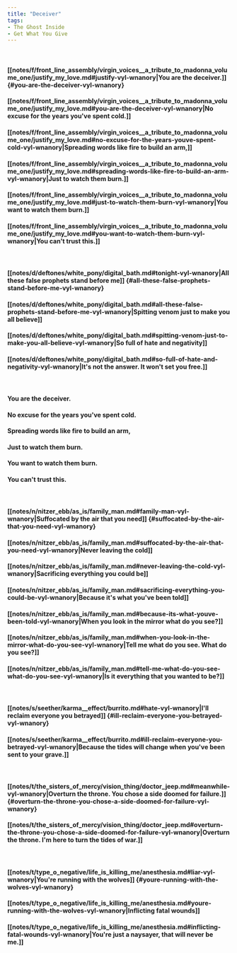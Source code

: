 ```yaml
---
title: "Deceiver"
tags:
- The Ghost Inside
- Get What You Give
---
```

&nbsp;
#### [[notes/f/front_line_assembly/virgin_voices__a_tribute_to_madonna_volume_one/justify_my_love.md#justify-vyl-wnanory|You are the deceiver.]] {#you-are-the-deceiver-vyl-wnanory}
#### [[notes/f/front_line_assembly/virgin_voices__a_tribute_to_madonna_volume_one/justify_my_love.md#you-are-the-deceiver-vyl-wnanory|No excuse for the years you've spent cold.]]
#### [[notes/f/front_line_assembly/virgin_voices__a_tribute_to_madonna_volume_one/justify_my_love.md#no-excuse-for-the-years-youve-spent-cold-vyl-wnanory|Spreading words like fire to build an arm,]]
#### [[notes/f/front_line_assembly/virgin_voices__a_tribute_to_madonna_volume_one/justify_my_love.md#spreading-words-like-fire-to-build-an-arm-vyl-wnanory|Just to watch them burn.]]
#### [[notes/f/front_line_assembly/virgin_voices__a_tribute_to_madonna_volume_one/justify_my_love.md#just-to-watch-them-burn-vyl-wnanory|You want to watch them burn.]]
#### [[notes/f/front_line_assembly/virgin_voices__a_tribute_to_madonna_volume_one/justify_my_love.md#you-want-to-watch-them-burn-vyl-wnanory|You can't trust this.]]
&nbsp;
#### [[notes/d/deftones/white_pony/digital_bath.md#tonight-vyl-wnanory|All these false prophets stand before me]] {#all-these-false-prophets-stand-before-me-vyl-wnanory}
#### [[notes/d/deftones/white_pony/digital_bath.md#all-these-false-prophets-stand-before-me-vyl-wnanory|Spitting venom just to make you all believe]]
#### [[notes/d/deftones/white_pony/digital_bath.md#spitting-venom-just-to-make-you-all-believe-vyl-wnanory|So full of hate and negativity]]
#### [[notes/d/deftones/white_pony/digital_bath.md#so-full-of-hate-and-negativity-vyl-wnanory|It's not the answer. It won't set you free.]]
&nbsp;
#### You are the deceiver.
#### No excuse for the years you've spent cold.
#### Spreading words like fire to build an arm,
#### Just to watch them burn.
#### You want to watch them burn.
#### You can't trust this.
&nbsp;
#### [[notes/n/nitzer_ebb/as_is/family_man.md#family-man-vyl-wnanory|Suffocated by the air that you need]] {#suffocated-by-the-air-that-you-need-vyl-wnanory}
#### [[notes/n/nitzer_ebb/as_is/family_man.md#suffocated-by-the-air-that-you-need-vyl-wnanory|Never leaving the cold]]
#### [[notes/n/nitzer_ebb/as_is/family_man.md#never-leaving-the-cold-vyl-wnanory|Sacrificing everything you could be]]
#### [[notes/n/nitzer_ebb/as_is/family_man.md#sacrificing-everything-you-could-be-vyl-wnanory|Because it's what you've been told]]
#### [[notes/n/nitzer_ebb/as_is/family_man.md#because-its-what-youve-been-told-vyl-wnanory|When you look in the mirror what do you see?]]
#### [[notes/n/nitzer_ebb/as_is/family_man.md#when-you-look-in-the-mirror-what-do-you-see-vyl-wnanory|Tell me what do you see. What do you see?]]
#### [[notes/n/nitzer_ebb/as_is/family_man.md#tell-me-what-do-you-see-what-do-you-see-vyl-wnanory|Is it everything that you wanted to be?]]
&nbsp;
#### [[notes/s/seether/karma__effect/burrito.md#hate-vyl-wnanory|I'll reclaim everyone you betrayed]] {#ill-reclaim-everyone-you-betrayed-vyl-wnanory}
#### [[notes/s/seether/karma__effect/burrito.md#ill-reclaim-everyone-you-betrayed-vyl-wnanory|Because the tides will change when you've been sent to your grave.]]
&nbsp;
#### [[notes/t/the_sisters_of_mercy/vision_thing/doctor_jeep.md#meanwhile-vyl-wnanory|Overturn the throne. You chose a side doomed for failure.]] {#overturn-the-throne-you-chose-a-side-doomed-for-failure-vyl-wnanory}
#### [[notes/t/the_sisters_of_mercy/vision_thing/doctor_jeep.md#overturn-the-throne-you-chose-a-side-doomed-for-failure-vyl-wnanory|Overturn the throne. I'm here to turn the tides of war.]]
&nbsp;
#### [[notes/t/type_o_negative/life_is_killing_me/anesthesia.md#liar-vyl-wnanory|You're running with the wolves]] {#youre-running-with-the-wolves-vyl-wnanory}
#### [[notes/t/type_o_negative/life_is_killing_me/anesthesia.md#youre-running-with-the-wolves-vyl-wnanory|Inflicting fatal wounds]]
#### [[notes/t/type_o_negative/life_is_killing_me/anesthesia.md#inflicting-fatal-wounds-vyl-wnanory|You're just a naysayer, that will never be me.]]
